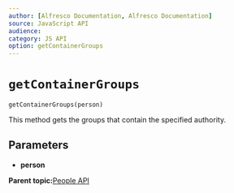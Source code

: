 ```yaml
---
author: [Alfresco Documentation, Alfresco Documentation]
source: JavaScript API
audience: 
category: JS API
option: getContainerGroups
---
```


# ```getContainerGroups```

`getContainerGroups(person)`

This method gets the groups that contain the specified authority.

## Parameters

-   **person**

**Parent topic:**[People API](../references/API-JS-People.md)

